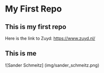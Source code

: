 # My First Repo
## This is my first repo
Here is the link to Zuyd: https://www.zuyd.nl/
## This is me
![Sander Schmeitz] (img/sander_schmeitz.png)
